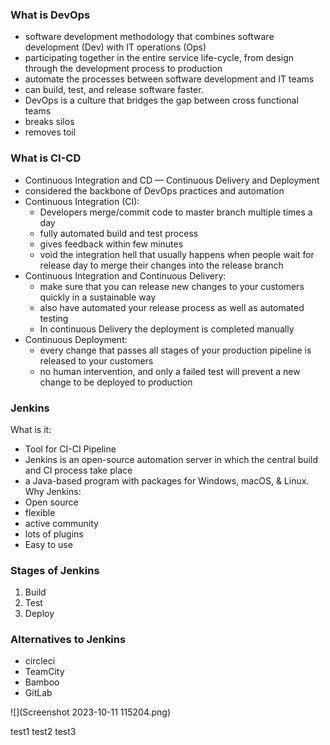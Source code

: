 ### What is DevOps
- software development methodology that combines software development (Dev) with IT operations (Ops)
- participating together in the entire service life-cycle, from design through the development process to production
- automate the processes between software development and IT teams
- can build, test, and release software faster.
- DevOps is a culture that bridges the gap between cross functional teams
- breaks silos
- removes toil 

### What is CI-CD 
- Continuous Integration and CD — Continuous Delivery and Deployment
- considered the backbone of DevOps practices and automation
- Continuous Integration (CI):
  - Developers merge/commit code to master branch multiple times a day
  - fully automated build and test process
  - gives feedback within few minutes
  - void the integration hell that usually happens when people wait for release day to merge their changes into the release branch
- Continuous Integration and Continuous Delivery:
  - make sure that you can release new changes to your customers quickly in a sustainable way
  - also have automated your release process as well as automated testing
  - In continuous Delivery the deployment is completed manually
- Continuous Deployment:
  - every change that passes all stages of your production pipeline is released to your customers
  - no human intervention, and only a failed test will prevent a new change to be deployed to production

### Jenkins
What is it:
- Tool for CI-CI Pipeline
- Jenkins is an open-source automation server in which the central build and CI process take place
-  a Java-based program with packages for Windows, macOS, & Linux.
Why Jenkins:
- Open source
- flexible
- active community
- lots of plugins
- Easy to use

### Stages of Jenkins
1. Build 
2. Test
3. Deploy

### Alternatives to Jenkins
- circleci
- TeamCity
- Bamboo
- GitLab

![](Screenshot 2023-10-11 115204.png)

test1
test2
test3
